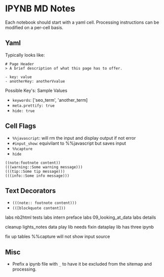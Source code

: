 # IPYNB MD Notes

Each notebook should start with a yaml cell. Processing instructions can be modified on a per-cell basis.

## Yaml

Typically looks like:

```
# Page Header
> A brief description of what this page has to offer.

- key: value
- anotherKey: anotherVvalue
```

Possible Key's: Sample Values

- `keywords`: ['seo_term', 'another_term]
- `meta.prettify: true`
- `hide: true`

## Cell Flags

- `%%javascript`: will rm the input and display output if not error
- `#input_show`: equivilant to %%javascript but saves input
- `%%capture`
- `hide `

```
((note:footnote content))
(((warning::Some warning message)))
(((tip::Some tip message)))
(((info::Some info message)))
```

## Text Decorators

- `(((note:: footnote content)))`
- `(([blockquote content]))`

labs nb2html tests
labs intern preface
labs 09_looking_at_data
labs details

cleanup lights_notes
data play lib needs fixin
dataplay lib has three ipynb

fix up tables
%%capture will not show input source

## Misc

- Prefix a ipynb file with `_` to have it be excluded from the sitemap and processing.

